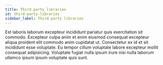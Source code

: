 ```yaml
---
title: Third party libraries
id: third-party-libraries
sidebar_label: Third party libraries
---
```


Est laboris laborum excepteur incididunt pariatur quis exercitation sit commodo. Excepteur culpa anim et enim eiusmod consequat excepteur aliqua proident elit commodo anim cupidatat ut. Consectetur ex id et sit incididunt esse voluptate. Eu tempor cillum voluptate labore excepteur mollit consequat adipisicing. Voluptate fugiat nulla ipsum irure nisi nulla laborum ullamco ipsum ipsum voluptate quis sunt.

